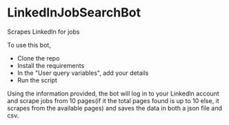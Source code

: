# LinkedInJobSearchBot
Scrapes LinkedIn for jobs

To use this bot,
  * Clone the repo
  * Install the requirements
  * In the "User query variables", add your details
  * Run the script

Using the information provided, the bot will log in to your LinkedIn account and scrape jobs from 10 pages(if it the total pages found is up to 10 else, it scrapes from the available pages) and saves the data in both a json file and csv.